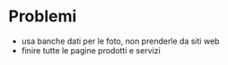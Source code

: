 # Problemi
- usa banche dati per le foto, non prenderle da siti web
- finire tutte le pagine prodotti e servizi